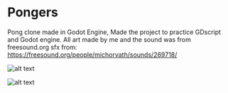 # Pongers
Pong clone made in Godot Engine, Made the project to practice GDscript and Godot engine. All art made by me and the sound was from freesound.org
sfx from: https://freesound.org/people/michorvath/sounds/269718/




![alt text](https://img.itch.zone/aW1hZ2UvMTc0NjAzNC8xMDI3MjgzNS5wbmc=/original/Yw8wCW.png) 


![alt text](https://img.itch.zone/aW1hZ2UvMTc0NjAzNC8xMDI3MjgzNy5wbmc=/original/LuHKrj.png) 

